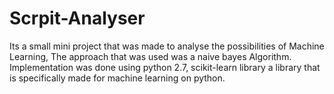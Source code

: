 # Scrpit-Analyser
Its a small mini project that was made to analyse the possibilities of Machine Learning, The approach that was used was a naive bayes Algorithm. Implementation was done using python 2.7, scikit-learn library a library that is specifically made for machine learning on python.
